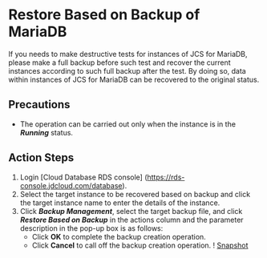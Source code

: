 # Restore Based on Backup of MariaDB
If you needs to make destructive tests for instances of JCS for MariaDB, please make a full backup before such test and recover the current instances according to such full backup after the test. By doing so, data within instances of JCS for MariaDB can be recovered to the original status.

## Precautions
* The operation can be carried out only when the instance is in the ***Running*** status.

## Action Steps
1. Login [Cloud Database RDS console] (https://rds-console.jdcloud.com/database).
2. Select the target instance to be recovered based on backup and click the target instance name to enter the details of the instance.
3. Click ***Backup Management***, select the target backup file, and click ***Restore Based on Backup*** in the actions column and the parameter description in the pop-up box is as follows:
    * Click **OK** to complete the backup creation operation.
    * Click **Cancel** to call off the backup creation operation.
    ! [Snapshot](../../../../../../image/RDS/restore-rds-instance.png)
